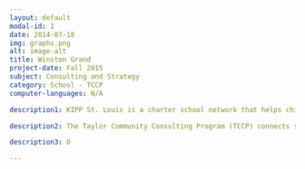 ```yaml
---
layout: default
modal-id: 1
date: 2014-07-18
img: graphs.png
alt: image-alt
title: Winston Grand
project-date: Fall 2015
subject: Consulting and Strategy
category: School - TCCP
computer-languages: N/A

description1: KIPP St. Louis is a charter school network that helps children from low-income households surpass socioeconomic hurdles and attend college. As of Fall 2015, they provide an extended day, extended year educational program that serves grades K-8.

description2: The Taylor Community Consulting Program (TCCP) connects student teams with local non-profits. These teams tackle the problems the non-profits face in a consulting engagement, developing a solution for their client while maintaining regular communication with the non-profit to ensure their satisfaction.  

description3: O

---
```

